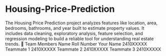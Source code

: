 # Housing-Price-Prediction
The Housing Price Prediction  project analyzes features like location, area, bedrooms, bathrooms, and year built to estimate property values. It includes data cleaning, exploratory analysis, feature selection, and regression modeling to build a reliable tool for understanding real estate trends.
👥 Team Members
Name	Roll Number
Your Name	2410XXXXX
Teammate 1	2410XXXXX
Teammate 2	2410XXXXX
Teammate 3	2410XXXXX
